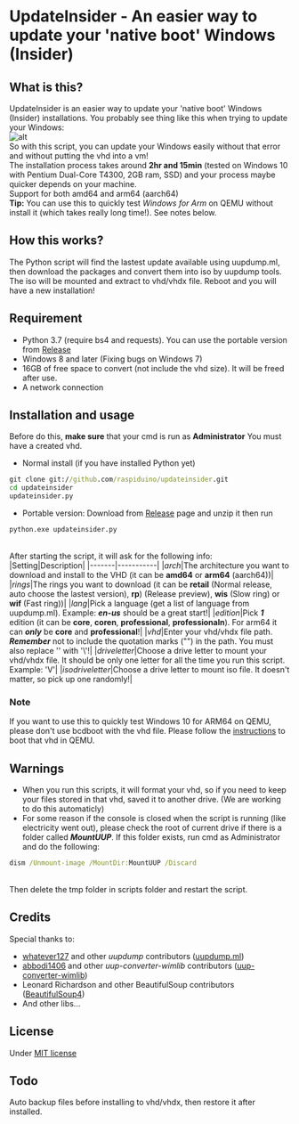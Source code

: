 # UpdateInsider - An easier way to update your 'native boot' Windows (Insider)
## What is this?
UpdateInsider is an easier way to update your 'native boot' Windows (Insider) installations. You probably see thing like this when trying to update your Windows:
<br>![alt](https://www.tenforums.com/attachments/tutorials/244305d1566646745-native-boot-virtual-hard-disk-how-upgrade-windows-vhd-no-upgrade.jpg)
<br>So with this script, you can update your Windows easily without that error and without putting the vhd into a vm! 
<br>The installation process takes around <b>2hr and 15min</b> (tested on Windows 10 with Pentium Dual-Core T4300, 2GB ram, SSD) and your process maybe quicker depends on your machine.
<br>Support for both amd64 and arm64 (aarch64)
<br><b>Tip:</b> You can use this to quickly test <i>Windows for Arm</i> on QEMU without install it (which takes really long time!). See notes below.

## How this works?
The Python script will find the lastest update available using uupdump.ml, then download the packages and convert them into iso by uupdump tools. The iso will be mounted and extract to vhd/vhdx file. Reboot and you will have a new installation!

## Requirement
- Python 3.7 (require bs4 and requests). You can use the portable version from <a href="https://github.com/raspiduino/updateinsider/releases">Release</a>
- Windows 8 and later (Fixing bugs on Windows 7)
- 16GB of free space to convert (not include the vhd size). It will be freed after use.
- A network connection

## Installation and usage
Before do this, <b>make sure</b> that your cmd is run as <b>Administrator</b>
You must have a created vhd.
- Normal install (if you have installed Python yet)
```bat
git clone git://github.com/raspiduino/updateinsider.git
cd updateinsider
updateinsider.py
```
- Portable version: Download from <a href="https://github.com/raspiduino/updateinsider/releases">Release</a> page and unzip it then run
```bat
python.exe updateinsider.py
```

<br>After starting the script, it will ask for the following info:
|Setting|Description|
|-------|-----------|
|<i>arch</i>|The architecture you want to download and install to the VHD (it can be <b>amd64</b> or <b>arm64</b> (aarch64))|
|<i>rings</i>|The rings you want to download (it can be <b>retail</b> (Normal release, auto choose the lastest version), <b>rp</b>) (Release preview), <b>wis</b> (Slow ring) or <b>wif</b> (Fast ring))|
|<i>lang</i>|Pick a language (get a list of language from uupdump.ml). Example: <b><i>en-us</i></b> should be a great start!|
|<i>edition</i>|Pick <b><i>1</i></b> edition (it can be <b>core</b>, <b>coren</b>, <b>professional</b>, <b>professionaln</b>). For arm64 it can <b><i>only</i></b> be <b>core</b> and <b>professional</b>!|
|<i>vhd</i>|Enter your vhd/vhdx file path. <b><i>Remember</i></b> not to include the quotation marks ("") in the path. You must also replace '\' with '\\'!|
|<i>driveletter</i>|Choose a drive letter to mount your vhd/vhdx file. It should be only one letter for all the time you run this script. Example: 'V'|
|<i>isodriveletter</i>|Choose a drive letter to mount iso file. It doesn't matter, so pick up one randomly!|

### Note
If you want to use this to quickly test Windows 10 for ARM64 on QEMU, please don't use bcdboot with the vhd file. Please follow the <a href="https://winaero.com/install-windows-10-arm-qemu/">instructions</a> to boot that vhd in QEMU.

## Warnings
- When you run this scripts, it will format your vhd, so if you need to keep your files stored in that vhd, saved it to another drive. (We are working to do this automaticly)
- For some reason if the console is closed when the script is running (like electricity went out), please check the root of current drive if there is a folder called <b><i>MountUUP</i></b>. If this folder exists, run cmd as Administrator and do the following:
```bat
dism /Unmount-image /MountDir:MountUUP /Discard
```
<br>Then delete the tmp folder in scripts folder and restart the script.

## Credits
Special thanks to:
- <a href="https://github.com/whatever127">whatever127</a> and other <i>uupdump</i> contributors (<a href="https://uupdump.ml">uupdump.ml</a>)
- <a href="https://github.com/abbodi1406">abbodi1406</a> and other <i>uup-converter-wimlib</i> contributors (<a href="https://github.com/abbodi1406/BatUtil/tree/master/uup-converter-wimlib">uup-converter-wimlib</a>)
- Leonard Richardson and other BeautifulSoup contributors (<a href="https://pypi.org/project/beautifulsoup4/">BeautifulSoup4</a>)
- And other libs...

## License
Under <a href="https://github.com/raspiduino/updateinsider/blob/master/LICENSE">MIT license</a>

## Todo
Auto backup files before installing to vhd/vhdx, then restore it after installed.
